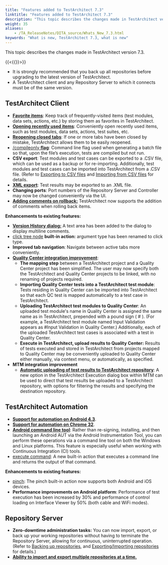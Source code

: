 ```yaml
--- 
title: "Features added to TestArchitect 7.3"
linktitle: "Features added to TestArchitect 7.3"
description: "This topic describes the changes made in TestArchitect version 7.3."
weight: 35
aliases: 
    - /TA_ReleaseNotes/DITA_source/Whats_New_7.3.html
keywords: "What is new, TestArchitect 7.3, what is new"
---
```


This topic describes the changes made in TestArchitect version 7.3.

{{<{{<caution>}}>}}

-   It is strongly recommended that you back up all repositories before upgrading to the latest version of TestArchitect.
-   A TestArchitect client and any Repository Server to which it connects must be of the same version.

## TestArchitect Client

-   [**Favorite items**](/TA_Help/Topics/Favorite_items.html): Keep track of frequently-visited items \(test modules, data sets, actions, etc.\) by storing them as favorites in TestArchitect.
-   [**Opening recently used items**](/TA_Help/Topics/Opening_recent_items.html): Conveniently open recently used items, such as test modules, data sets, actions, test suites, etc.
-   [**Reopening closed tabs**](/TA_Help/Topics/Recovering_closed_items.html): If one or more tabs have been closed by mistake, TestArchitect allows them to be easily reopened.
-   [/compileonly **flag**](/TA_Help/Topics/Test_exec_cmd.html): Command line flag used when generating a batch file so that, upon the file’s execution, tests are compiled but not run.
-   **CSV export**: Test modules and test cases can be exported to a .CSV file, which can be used as a backup or for re-importing. Additionally, test modules and test cases can be imported into TestArchitect from a .CSV file. \(Refer to [Exporting to CSV files](/TA_Help/Topics/Exporing_to_CSV.html) and [Importing from CSV files](/TA_Help/Topics/Importing_from_CSV.html) for details.
-   [**XML export**](/TA_Help/Topics/Test_result_export_XML.html): Test results may be exported to an .XML file.
-   **Changing ports**: Port numbers of the Repository Server and Controller may now be changed conveniently via the UI.
-   [**Adding comments on rollback:**](/TA_Help/Topics/Project_items_revision_roll_back.html) TestArchitect now supports the addition of comments when rolling back items.


**Enhancements to existing features:**

-   [**Version History dialog:**](/TA_Help/Topics/Project_items_history.html) A text area has been added to the dialog to display multiline comments.
-   [click tree node](/TA_Automation/Topics/bia_click_tree_node.html) **built-in action:** argument type has been renamed to click type.
-   **Improved tab navigation**: Navigate between active tabs more conveniently.
-   [**Quality Center integration improvement**](/TA_Help/Topics/Integration_QC_intro.html):
    -   **The mapping step** between a TestArchitect project and a Quality Center project has been simplified. The user may now specify both the TestArchitect and Quality Center projects to be linked, with no renaming of projects required.
    -   **Importing Quality Center tests into a TestArchitect test module**: Tests residing in Quality Center can be imported into TestArchitect so that each QC test is mapped automatically to a test case in TestArchitect.
    -   **Uploading TestArchitect test modules to Quality Center**: An uploaded test module's name in Quality Center is assigned the same name as in TestArchitect, prepended with a pound sign \( \# \). \(For example, a TestArchitect test module named Input Validation appears as \#Input Validation in Quality Center.\) Additionally, each of the uploaded TestArchitect test cases is associated with a test in Quality Center.
    -   **Execute in TestArchitect, upload results to Quality Center:** Results of tests executed and stored in TestArchitect from projects mapped to Quality Center may be conveniently uploaded to Quality Center either manually, via context menu, or automatically, as specified.
-   **MTM integration improvement**
    -   [**Automatic uploading of test results to TestArchitect repository**](/TA_Help/Topics/Integration_MTM_running_test_cases.html): A new option in the TestArchitect Execution dialog box within MTM can be used to direct that test results be uploaded to a TestArchitect repository, with options for filtering the results and specifying the destination repository.

## TestArchitect Automation

-   [**Support for automation on Android 4.3**](/Android/Topics/Android_Automation_begin.html).
-   [**Support for automation on Chrome 32**](/TA_Automation/Topics/Web_automation.html).
-   [**Android command line tool**](/Android/Topics/Android_command_line_tool.html): Rather than re-signing, installing, and then launching an Android AUT via the Android Instrumentation Tool, you can perform these operations via a command line tool on both the Windows and Linux platforms. This feature is especially useful when working with Continuous Integration \(CI\) tools.
-   [execute command](/TA_Automation/Topics/bia_execute_command.html): A new built-in action that executes a command line and returns the output of that command.

**Enhancements to existing features:**

-   [pinch](/TA_Automation/Topics/bia_iOS_pinch.html): The pinch built-in action now supports both Android and iOS devices.
-   **Performance improvements on Android platform**: Performance of test execution has been increased by 30% and performance of control loading on Interface Viewer by 50% \(both cable and WiFi modes\).

## Repository Server

-   **Zero-downtime administration tasks:** You can now import, export, or back up your working repositories without having to terminate the Repository Server, allowing for continuous, uninterrupted operation. \(Refer to [Backing up repositories](/TA_Administration/Topics/Repo_server_management_bk.html), and [Exporting/Importing repositories](/TA_Administration/Topics/adm_Exporting_import_repository.html) for details.\)
-   [**Ability to import and export multiple repositories at a time.**](/TA_Administration/Topics/adm_Exporting_import_repository.html)




